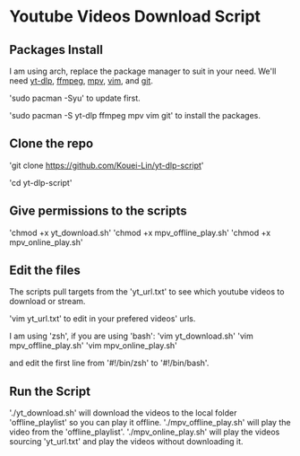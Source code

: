 # Youtube Videos Download Script

## Packages Install
I am using arch, replace the package manager to suit in your need.
We'll need [yt-dlp](https://wiki.archlinux.org/title/Yt-dlp), [ffmpeg](https://wiki.archlinux.org/title/FFmpeg), [mpv](https://wiki.archlinux.org/title/Mpv), [vim](https://wiki.archlinux.org/title/Vim), and [git](https://wiki.archlinux.org/title/Git).

'sudo pacman -Syu' to update first.


'sudo pacman -S yt-dlp ffmpeg mpv vim git' to install the packages.

## Clone the repo
'git clone https://github.com/Kouei-Lin/yt-dlp-script'

'cd yt-dlp-script'

## Give permissions to the scripts
'chmod +x yt_download.sh'
'chmod +x mpv_offline_play.sh'
'chmod +x mpv_online_play.sh'

## Edit the files
The scripts pull targets from the 'yt_url.txt' to see which youtube videos to download or stream.

'vim yt_url.txt' to edit in your prefered videos' urls.

I am using 'zsh', if you are using 'bash':
'vim yt_download.sh'
'vim mpv_offline_play.sh'
'vim mpv_online_play.sh'

and edit the first line from '#!/bin/zsh' to '#!/bin/bash'.

## Run the Script
'./yt_download.sh' will download the videos to the local folder 'offline_playlist' so you can play it offline.
'./mpv_offline_play.sh' will play the video from the 'offline_playlist'.
'./mpv_online_play.sh' will play the videos sourcing 'yt_url.txt' and play the videos without downloading it.
